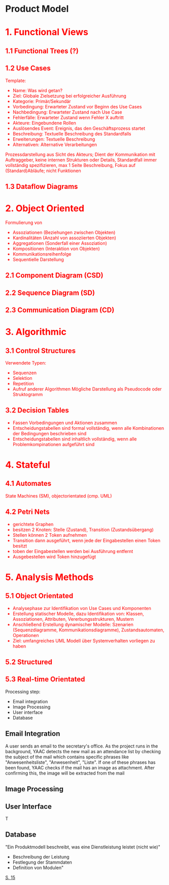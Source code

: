 # Product Model


<font color = "red"> 

# 1. Functional Views

## 1.1 Functional Trees (?)

## 1.2 Use Cases

Template:

- Name: Was wird getan?
- Ziel: Globale Zielsetzung bei erfolgreicher Ausführung
- Kategorie: Primär/Sekundär
- Vorbedingung: Erwarteter Zustand vor Beginn des Use Cases
- Nachbedingung: Erwarteter Zustand nach Use Case
- Fehlerfälle: Erwarteter Zustand wenn Fehler X auftritt
- Akteure: Eingebundene Rollen
- Auslösendes Event: Ereignis, das den Geschäftsprozess startet
- Beschreibung: Textuelle Beschreibung des Standardfalls
- Erweiterungen: Textuelle Beschreibung
- Alternativen: Alternative Verarbeitungen

Prozessdarstellung aus Sicht des Akteurs; Dient der Kommunikation mit Auftraggeber, keine internen Strukturen oder Details, Standardfall immer vollständig spezifizieren, max 1 Seite Beschreibung, Fokus auf (Standard)Abläufe; nicht Funktionen


## 1.3 Dataflow Diagrams

# 2. Object Oriented

Formulierung von
- Assoziationen (Beziehungen zwischen Objekten)
- Kardinalitäten (Anzahl von assoziierten Objekten)
- Aggregationen (Sonderfall einer Assoziation)
- Kompositionen (Interaktion von Objekten)
- Kommunikationsreihenfolge
- Sequentielle Darstellung

## 2.1 Component Diagram (CSD)

## 2.2 Sequence Diagram (SD)

## 2.3 Communication Diagram (CD)

# 3. Algorithmic

## 3.1 Control Structures

Verwendete Typen: 
- Sequenzen
- Selektion
- Repetition
- Aufruf anderer Algorithmen
Mögliche Darstellung als Pseudocode oder Struktogramm

## 3.2 Decision Tables

- Fassen Vorbedingungen und Aktionen zusammen
- Entscheidungstabellen sind formal vollständig, wenn alle Kombinationen der Bedingungen beschrieben sind
- Entscheidungstabellen sind inhaltlich vollständig, wenn alle Problemkompinationen aufgeführt sind

# 4. Stateful

## 4.1 Automates

State Machines (SM), objectorientated (cmp. UML)

## 4.2 Petri Nets

- gerichtete Graphen
- besitzen 2 Knoten: Stelle (Zustand), Transition (Zustandsübergang)
- Stellen können 2 Token aufnehmen
- Transition dann ausgeführt, wenn jede der Eingabestellen einen Token besitzt
- toben der Eingabestellen werden bei Ausführung entfernt
- Ausgebestellen wird Token hinzugefügt

# 5. Analysis Methods

## 5.1 Object Orientated

- Analysephase zur Identifikation von Use Cases und Komponenten
- Erstellung statischer Modelle, dazu Identifikation von:
Klassen, Assoziationen, Attributen, Vererbungsstrukturen, Mustern
- Anschließend Erstellung dynamischer Modelle: Szenarien (Sequenzdiagramme, Kommunikationsdiagramme), Zustandsautomaten, Operationen
- Ziel: umfangreiches UML Modell über Systemverhalten vorliegen zu haben

## 5.2 Structured

## 5.3 Real-time Orientated




</font>









Processing step:

- Email integration
- Image Processing
- User interface
- Database

## Email Integration

A user sends an email to the secretary's office. As the project runs in the background, YAAC detects the new mail as an attendance list by checking the subject of the mail which contains specific phrases like "Anwesenheitsliste", "Anwesenheit", "Liste". If one of these phrases has been found, YAAC checks if the mail has an image as attachment. After confirming this, the image will be extracted from the mail

## Image Processing


## User Interface

T

## Database

"Ein Produktmodell beschreibt, was eine Dienstleistung leistet (nicht wie)"
- Beschreibung der Leistung
- Festlegung der Stammdaten
- Definition von Modulen"

[S. 15](https://hdms.bsz-bw.de/frontdoor/deliver/index/docId/275/file/Diplomarbeit.PDF)